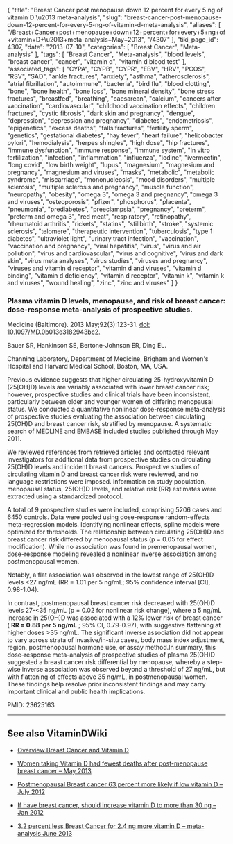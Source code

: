 {
    "title": "Breast Cancer post menopause down 12 percent for every 5 ng of vitamin D \u2013 meta-analysis",
    "slug": "breast-cancer-post-menopause-down-12-percent-for-every-5-ng-of-vitamin-d-meta-analysis",
    "aliases": [
        "/Breast+Cancer+post+menopause+down+12+percent+for+every+5+ng+of+vitamin+D+\u2013+meta-analysis+May+2013",
        "/4307"
    ],
    "tiki_page_id": 4307,
    "date": "2013-07-10",
    "categories": [
        "Breast Cancer",
        "Meta-analysis"
    ],
    "tags": [
        "Breast Cancer",
        "Meta-analysis",
        "blood levels",
        "breast cancer",
        "cancer",
        "vitamin d",
        "vitamin d blood test"
    ],
    "associated_tags": [
        "CYPA",
        "CYPB",
        "CYPR",
        "EBV",
        "HRV",
        "PCOS",
        "RSV",
        "SAD",
        "ankle fractures",
        "anxiety",
        "asthma",
        "atherosclerosis",
        "atrial fibrillation",
        "autoimmune",
        "bacteria",
        "bird flu",
        "blood clotting",
        "bone",
        "bone health",
        "bone loss",
        "bone mineral density",
        "bone stress fractures",
        "breastfed",
        "breathing",
        "caesarean",
        "calcium",
        "cancers after vaccination",
        "cardiovascular",
        "childhood vaccination effects",
        "children fractures",
        "cystic fibrosis",
        "dark skin and pregnancy",
        "dengue",
        "depression",
        "depression and pregnancy",
        "diabetes",
        "endometriosis",
        "epigenetics",
        "excess deaths",
        "falls fractures",
        "fertility sperm",
        "genetics",
        "gestational diabetes",
        "hay fever",
        "heart failure",
        "helicobacter pylori",
        "hemodialysis",
        "herpes shingles",
        "high dose",
        "hip fractures",
        "immune dysfunction",
        "immune response",
        "immune system",
        "in vitro fertilization",
        "infection",
        "inflammation",
        "influenza",
        "iodine",
        "ivermectin",
        "long covid",
        "low birth weight",
        "lupus",
        "magnesium",
        "magnesium and pregnancy",
        "magnesium and viruses",
        "masks",
        "metabolic",
        "metabolic syndrome",
        "miscarriage",
        "mononucleosis",
        "mood disorders",
        "multiple sclerosis",
        "multiple sclerosis and pregnancy",
        "muscle function",
        "neuropathy",
        "obesity",
        "omega 3",
        "omega 3 and pregnancy",
        "omega 3 and viruses",
        "osteoporosis",
        "pfizer",
        "phosphorus",
        "placenta",
        "pneumonia",
        "prediabetes",
        "preeclampsia",
        "pregnancy",
        "preterm",
        "preterm and omega 3",
        "red meat",
        "respiratory",
        "retinopathy",
        "rheumatoid arthritis",
        "rickets",
        "statins",
        "stillbirth",
        "stroke",
        "systemic sclerosis",
        "telomere",
        "therapeutic intervention",
        "tuberculosis",
        "type 1 diabetes",
        "ultraviolet light",
        "urinary tract infection",
        "vaccination",
        "vaccination and pregnancy",
        "viral hepatitis",
        "virus",
        "virus and air pollution",
        "virus and cardiovascular",
        "virus and cognitive",
        "virus and dark skin",
        "virus meta analyses",
        "virus studies",
        "viruses and pregnancy",
        "viruses and vitamin d receptor",
        "vitamin d and viruses",
        "vitamin d binding",
        "vitamin d deficiency",
        "vitamin d receptor",
        "vitamin k",
        "vitamin k and viruses",
        "wound healing",
        "zinc",
        "zinc and viruses"
    ]
}


### Plasma vitamin D levels, menopause, and risk of breast cancer: dose-response meta-analysis of prospective studies.

Medicine (Baltimore). 2013 May;92(3):123-31. [doi: 10.1097/MD.0b013e3182943bc2.](https://doi.org/10.1097/MD.0b013e3182943bc2.)

Bauer SR, Hankinson SE, Bertone-Johnson ER, Ding EL.

Channing Laboratory, Department of Medicine, Brigham and Women's Hospital and Harvard Medical School, Boston, MA, USA.

Previous evidence suggests that higher circulating 25-hydroxyvitamin D (25<span>[OH]</span>D) levels are variably associated with lower breast cancer risk; however, prospective studies and clinical trials have been inconsistent, particularly between older and younger women of differing menopausal status. We conducted a quantitative nonlinear dose-response meta-analysis of prospective studies evaluating the association between circulating 25(OH)D and breast cancer risk, stratified by menopause. A systematic search of MEDLINE and EMBASE included studies published through May 2011. 

We reviewed references from retrieved articles and contacted relevant investigators for additional data from prospective studies on circulating 25(OH)D levels and incident breast cancers. Prospective studies of circulating vitamin D and breast cancer risk were reviewed, and no language restrictions were imposed. Information on study population, menopausal status, 25(OH)D levels, and relative risk (RR) estimates were extracted using a standardized protocol. 

A total of 9 prospective studies were included, comprising 5206 cases and 6450 controls. Data were pooled using dose-response random-effects meta-regression models. Identifying nonlinear effects, spline models were optimized for thresholds. The relationship between circulating 25(OH)D and breast cancer risk differed by menopausal status (p = 0.05 for effect modification). While no association was found in premenopausal women, dose-response modeling revealed a nonlinear inverse association among postmenopausal women. 

Notably, a flat association was observed in the lowest range of 25(OH)D levels <27 ng/mL (RR = 1.01 per 5 ng/mL; 95% confidence interval <span>[CI]</span>, 0.98-1.04). 

In contrast, postmenopausal breast cancer risk decreased with 25(OH)D levels 27-<35 ng/mL (p = 0.02 for nonlinear risk change), where a 5 ng/mL increase in 25(OH)D was associated with a 12% lower risk of breast cancer ( **RR = 0.88 per 5 ng/mL** ; 95% CI, 0.79-0.97), with suggestive flattening at higher doses >35 ng/mL. The significant inverse association did not appear to vary across strata of invasive/in-situ cases, body mass index adjustment, region, postmenopausal hormone use, or assay method.In summary, this dose-response meta-analysis of prospective studies of plasma 25(OH)D suggested a breast cancer risk differential by menopause, whereby a step-wise inverse association was observed beyond a threshold of 27 ng/mL, but with flattening of effects above 35 ng/mL, in postmenopausal women. These findings help resolve prior inconsistent findings and may carry important clinical and public health implications.

PMID:     23625163

---

## See also VitaminDWiki

* [Overview Breast Cancer and Vitamin D](/posts/overview-breast-cancer-and-vitamin-d)

* [Women taking Vitamin D had fewest deaths after post-menopause breast cancer – May 2013](/posts/women-taking-vitamin-d-had-fewest-deaths-after-post-menopause-breast-cancer)

* [Postmenopausal Breast cancer 63 percent more likely if low vitamin D – July 2012](/posts/postmenopausal-breast-cancer-63-percent-more-likely-if-low-vitamin-d)

* [If have breast cancer, should increase vitamin D to more than 30 ng – Jan 2012](/posts/if-have-breast-cancer-should-increase-vitamin-d-to-more-than-30-ng)

* [3.2 percent less Breast Cancer for 2.4 ng more vitamin D – meta-analysis June 2013](/posts/32-percent-less-breast-cancer-for-24-ng-more-vitamin-d-meta-analysis)